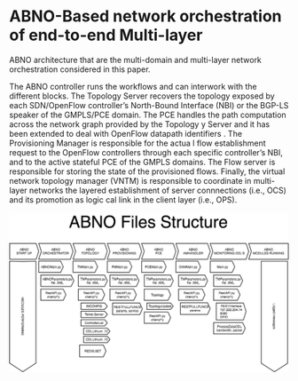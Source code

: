 # ABNO-Based network orchestration of end-to-end Multi-layer 

ABNO architecture that are the multi-domain and multi-layer network orchestration considered in this paper.

The ABNO controller runs the workflows and can interwork with the different blocks. The Topology Server recovers the topology exposed by each SDN/OpenFlow controller’s North-Bound Interface (NBI) or the BGP-LS speaker of the GMPLS/PCE domain. The PCE handles the path computation across the network graph provided by the Topology y Server and it has been extended to deal with OpenFlow datapath identifiers . The Provisioning Manager is responsible for the actua l flow establishment request to the OpenFlow controllers through each specific controller’s NBI, and to the active stateful PCE of the GMPLS domains. The Flow server is responsible for storing the state of the provisioned flows. Finally, the virtual network topology manager (VNTM) is responsible to coordinate in multi-layer networks the layered establishment of server connnections (i.e., OCS) and its promotion as logic cal link in the client layer (i.e., OPS).

![ABNO Structure](ABNO_Structure.png)
